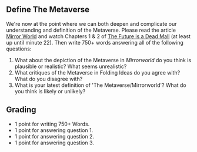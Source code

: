 ## Define The Metaverse

We're now at the point where we can both deepen and complicate our understanding and definition of the Metaverse. Please read the article [Mirror World](https://www.wired.com/story/mirrorworld-ar-next-big-tech-platform/) and watch Chapters 1 & 2 of [The Future is a Dead Mall](https://www.youtube.com/watch?v=EiZhdpLXZ8Q) (at least up until minute 22). Then write 750+ words answering all of the following questions:

1. What about the depiction of the Metaverse in *Mirrorworld* do you think is plausible or realistic? What seems unrealistic?
2. What critiques of the Metaverse in Folding Ideas do you agree with? What do you disagree with?
3. What is your latest definition of 'The Metaverse/Mirrorworld'? What do you think is likely or unlikely?

## Grading
- 1 point for writing 750+ Words.
- 1 point for answering question 1.
- 1 point for answering question 2.
- 1 point for answering question 3.
